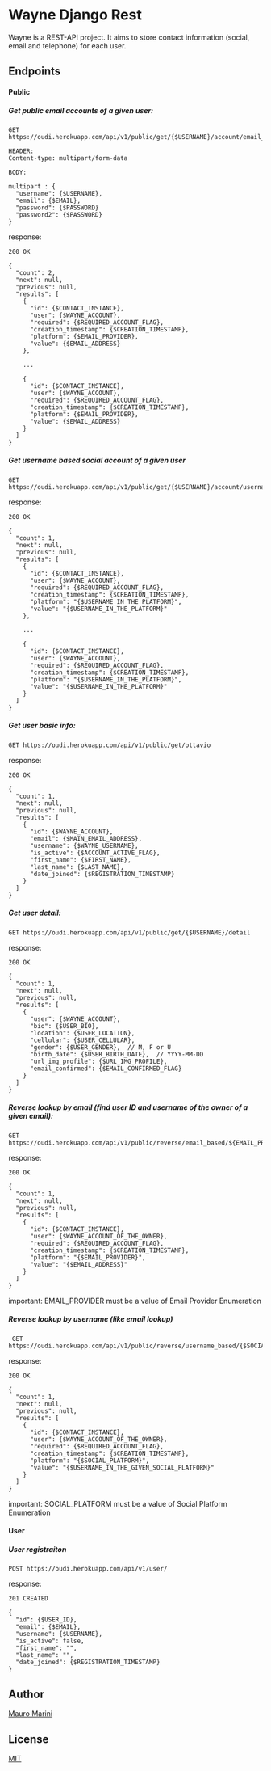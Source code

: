 # Wayne Django Rest

Wayne is a REST-API project. It aims to store contact information (social, email and telephone) for each user.

## Endpoints

#### Public

##### Get public email accounts of a given user:
```
GET https://oudi.herokuapp.com/api/v1/public/get/{$USERNAME}/account/email_based

HEADER:
Content-type: multipart/form-data

BODY:

multipart : {
  "username": {$USERNAME},
  "email": {$EMAIL},
  "password": {$PASSWORD}
  "password2": {$PASSWORD}
}

```

response:
```
200 OK

{
  "count": 2,
  "next": null,
  "previous": null,
  "results": [
    {
      "id": {$CONTACT_INSTANCE},
      "user": {$WAYNE_ACCOUNT},
      "required": {$REQUIRED_ACCOUNT_FLAG},
      "creation_timestamp": {$CREATION_TIMESTAMP},
      "platform": {$EMAIL_PROVIDER},
      "value": {$EMAIL_ADDRESS}
    },
    
    ...
    
    {
      "id": {$CONTACT_INSTANCE},
      "user": {$WAYNE_ACCOUNT},
      "required": {$REQUIRED_ACCOUNT_FLAG},
      "creation_timestamp": {$CREATION_TIMESTAMP},
      "platform": {$EMAIL_PROVIDER},
      "value": {$EMAIL_ADDRESS}
    }
  ]
}
```


##### Get username based social account of a given user
```
GET https://oudi.herokuapp.com/api/v1/public/get/{$USERNAME}/account/username_based
```

response:
```
200 OK

{
  "count": 1,
  "next": null,
  "previous": null,
  "results": [
    {
      "id": {$CONTACT_INSTANCE},
      "user": {$WAYNE_ACCOUNT},
      "required": {$REQUIRED_ACCOUNT_FLAG},
      "creation_timestamp": {$CREATION_TIMESTAMP},
      "platform": "{$USERNAME_IN_THE_PLATFORM}",
      "value": "{$USERNAME_IN_THE_PLATFORM}"
    },
    
    ...
     
    {
      "id": {$CONTACT_INSTANCE},
      "user": {$WAYNE_ACCOUNT},
      "required": {$REQUIRED_ACCOUNT_FLAG},
      "creation_timestamp": {$CREATION_TIMESTAMP},
      "platform": "{$USERNAME_IN_THE_PLATFORM}",
      "value": "{$USERNAME_IN_THE_PLATFORM}"
    }
  ]
}
```

##### Get user basic info:
```
GET https://oudi.herokuapp.com/api/v1/public/get/ottavio
```

response:
```
200 OK

{
  "count": 1,
  "next": null,
  "previous": null,
  "results": [
    {
      "id": {$WAYNE_ACCOUNT},
      "email": {$MAIN_EMAIL_ADDRESS},
      "username": {$WAYNE_USERNAME},
      "is_active": {$ACCOUNT_ACTIVE_FLAG},
      "first_name": {$FIRST_NAME},
      "last_name": {$LAST_NAME},
      "date_joined": {$REGISTRATION_TIMESTAMP}
    }
  ]
}
```


##### Get user detail:
```
GET https://oudi.herokuapp.com/api/v1/public/get/{$USERNAME}/detail
```

response:
```
200 OK

{
  "count": 1,
  "next": null,
  "previous": null,
  "results": [
    {
      "user": {$WAYNE_ACCOUNT},
      "bio": {$USER_BIO},
      "location": {$USER_LOCATION},
      "cellular": {$USER_CELLULAR},
      "gender": {$USER_GENDER},  // M, F or U
      "birth_date": {$USER_BIRTH_DATE},  // YYYY-MM-DD
      "url_img_profile": {$URL_IMG_PROFILE},
      "email_confirmed": {$EMAIL_CONFIRMED_FLAG}
    }
  ]
}
```



##### Reverse lookup by email (find user ID and username of the owner of a given email):
```
GET https://oudi.herokuapp.com/api/v1/public/reverse/email_based/${EMAIL_PROVIDER}/{$EMAIL_ADDRESS}
```

response:
```
200 OK

{
  "count": 1,
  "next": null,
  "previous": null,
  "results": [
    {
      "id": {$CONTACT_INSTANCE},
      "user": {$WAYNE_ACCOUNT_OF_THE_OWNER},
      "required": {$REQUIRED_ACCOUNT_FLAG},
      "creation_timestamp": {$CREATION_TIMESTAMP},
      "platform": "{$EMAIL_PROVIDER}",
      "value": "{$EMAIL_ADDRESS}"
    }
  ]
}
```

important: EMAIL_PROVIDER must be a value of Email Provider Enumeration


##### Reverse lookup by username (like email lookup)
```
 GET https://oudi.herokuapp.com/api/v1/public/reverse/username_based/{$SOCIAL_PLATFORM}/{$USERNAME_IN_THE_GIVEN_SOCIAL_PLATFORM}
```

response:
```
200 OK

{
  "count": 1,
  "next": null,
  "previous": null,
  "results": [
    {
      "id": {$CONTACT_INSTANCE},
      "user": {$WAYNE_ACCOUNT_OF_THE_OWNER},
      "required": {$REQUIRED_ACCOUNT_FLAG},
      "creation_timestamp": {$CREATION_TIMESTAMP},
      "platform": "{$SOCIAL_PLATFORM}",
      "value": "{$USERNAME_IN_THE_GIVEN_SOCIAL_PLATFORM}"
    }
  ]
}
```

important: SOCIAL_PLATFORM must be a value of Social Platform Enumeration


#### User

##### User registraiton
```
POST https://oudi.herokuapp.com/api/v1/user/

```

response:
```
201 CREATED

{
  "id": {$USER_ID},
  "email": {$EMAIL},
  "username": {$USERNAME},
  "is_active": false,
  "first_name": "",
  "last_name": "",
  "date_joined": {$REGISTRATION_TIMESTAMP}
}
```



## Author

[Mauro Marini](https://github.com/marinimau)
 
 ## License
 
 [MIT](https://github.com/marinimau/wayne_django_rest/blob/master/LICENSE)
